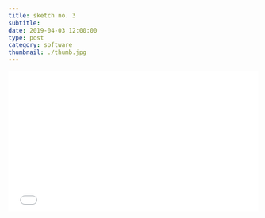```yaml
---
title: sketch no. 3
subtitle:
date: 2019-04-03 12:00:00
type: post
category: software
thumbnail: ./thumb.jpg
---
```


<style type="text/css">
.resp-container {
  position: relative;
  overflow: hidden;
  padding-top: 56.25%;
  margin-bottom: 20px;
}
.resp-iframe {
    position: absolute;
    top: 0;
    left: 0;
    width: 100%;
    height: 100%;
    border: 0;
}
</style>

<div class="resp-container">
  <iframe id="sketch-3"
      class="resp-iframe"
      title="sketch-3"
      src="/three-3/index.html"
      scrolling="no">
  </iframe>
</div>
